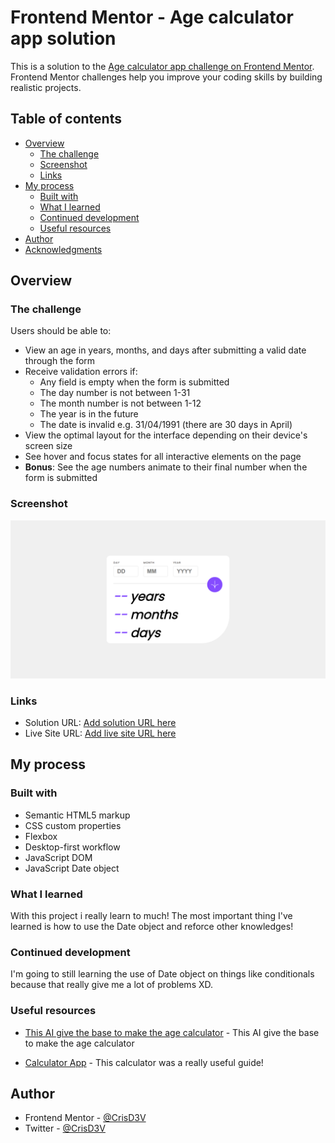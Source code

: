 # Frontend Mentor - Age calculator app solution

This is a solution to the [Age calculator app challenge on Frontend Mentor](https://www.frontendmentor.io/challenges/age-calculator-app-dF9DFFpj-Q). Frontend Mentor challenges help you improve your coding skills by building realistic projects. 

## Table of contents

- [Overview](#overview)
  - [The challenge](#the-challenge)
  - [Screenshot](#screenshot)
  - [Links](#links)
- [My process](#my-process)
  - [Built with](#built-with)
  - [What I learned](#what-i-learned)
  - [Continued development](#continued-development)
  - [Useful resources](#useful-resources)
- [Author](#author)
- [Acknowledgments](#acknowledgments)

## Overview

### The challenge

Users should be able to:

- View an age in years, months, and days after submitting a valid date through the form
- Receive validation errors if:
  - Any field is empty when the form is submitted
  - The day number is not between 1-31
  - The month number is not between 1-12
  - The year is in the future
  - The date is invalid e.g. 31/04/1991 (there are 30 days in April)
- View the optimal layout for the interface depending on their device's screen size
- See hover and focus states for all interactive elements on the page
- **Bonus**: See the age numbers animate to their final number when the form is submitted

### Screenshot

![Completed Project](./completed/Desktop%20Design.png)

### Links

- Solution URL: [Add solution URL here](https://your-solution-url.com)
- Live Site URL: [Add live site URL here](https://your-live-site-url.com)

## My process

### Built with

- Semantic HTML5 markup
- CSS custom properties
- Flexbox
- Desktop-first workflow
- JavaScript DOM
- JavaScript Date object

### What I learned

With this project i really learn to much! The most important thing I've learned is how to use the Date object and reforce other knowledges!

### Continued development

I'm going to still learning the use of Date object on things like conditionals because that really give me a lot of problems XD.

### Useful resources

- [This AI give the base to make the age calculator](https://www.example.com) - This AI give the base to make the age calculator

- [Calculator App](https://www.example.com) - This calculator was a really useful guide!

## Author

- Frontend Mentor - [@CrisD3V](https://www.frontendmentor.io/profile/CrisD3V)
- Twitter - [@CrisD3V](https://www.twitter.com/CrisD3V)